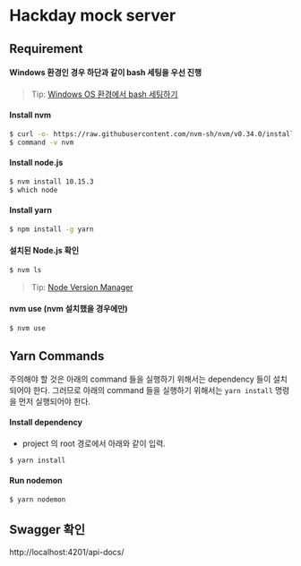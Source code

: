 # Hackday mock server

## Requirement

#### Windows 환경인 경우 하단과 같이 bash 세팅을 우선 진행
>Tip: [Windows OS 환경에서 bash 세팅하기](https://oss.navercorp.com/RogueOne/ad-tech/issues/16)

#### Install nvm
```sh
$ curl -o- https://raw.githubusercontent.com/nvm-sh/nvm/v0.34.0/install.sh | bash
$ command -v nvm
```

#### Install node.js
```sh
$ nvm install 10.15.3
$ which node
```

#### Install yarn
```sh
$ npm install -g yarn
``` 

#### 설치된 Node.js 확인 
```sh
$ nvm ls
``` 
>Tip: [Node Version Manager](https://github.com/creationix/nvm)

#### nvm use (nvm 설치했을 경우에만)
```sh
$ nvm use
```

## Yarn Commands

주의해야 할 것은 아래의 command 들을 실행하기 위해서는 dependency 들이 설치되어야 한다. 그러므로  아래의 command 들을 실행하기 위해서는 `yarn install` 명령을 먼저 실행되어야 한다.

#### Install dependency
- project 의 root 경로에서 아래와 같이 입력.
```sh
$ yarn install
```

#### Run nodemon 
```sh
$ yarn nodemon
```

## Swagger 확인
http://localhost:4201/api-docs/